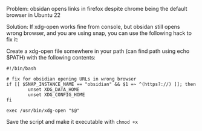 Problem: obsidan opens links in firefox despite chrome being the default browser in Ubuntu 22

Solution:
If xdg-open works fine from console, but obsidan still opens wrong browser, and you are using snap, you can use the following hack to fix it:

Create a xdg-open file somewhere in your path (can find path using echo $PATH) with the following contents:
```
#!/bin/bash

# fix for obsidian opening URLs in wrong browser
if [[ $SNAP_INSTANCE_NAME == "obsidian" && $1 =~ ^(https?://) ]]; then
        unset XDG_DATA_HOME
        unset XDG_CONFIG_HOME
fi

exec /usr/bin/xdg-open "$@"
```
Save the script and make it executable with `chmod +x`